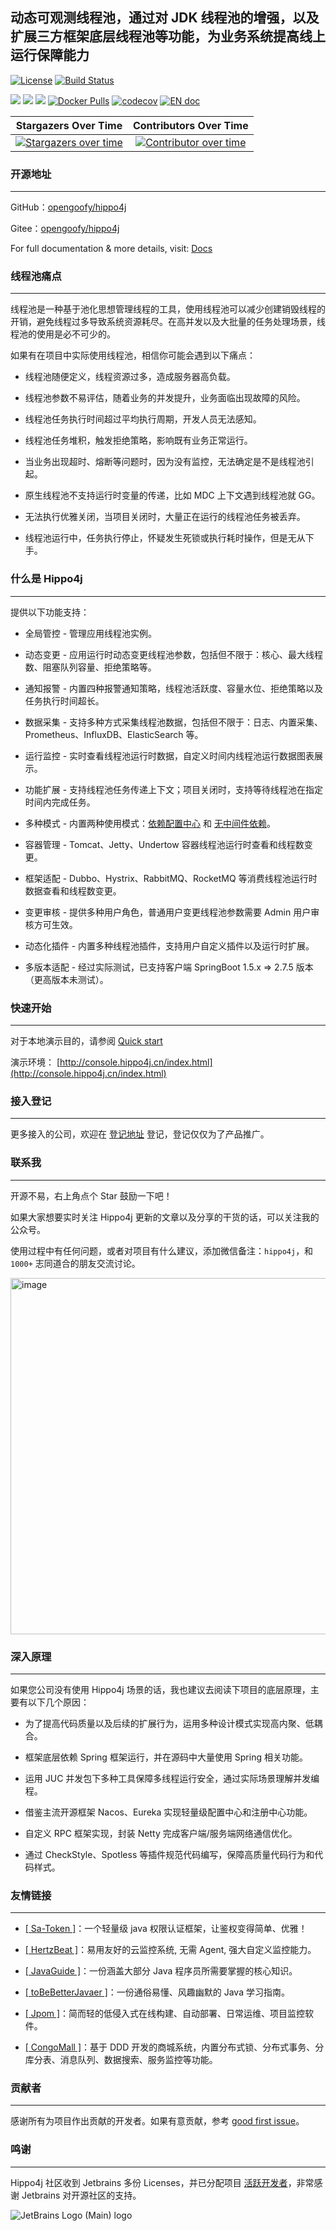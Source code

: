 
## 动态可观测线程池，通过对 JDK 线程池的增强，以及扩展三方框架底层线程池等功能，为业务系统提高线上运行保障能力


[![License](https://img.shields.io/badge/license-Apache--2.0-blue.svg)](http://www.apache.org/licenses/LICENSE-2.0)
[![Build Status](https://github.com/opengoofy/hippo4j/actions/workflows/ci.yml/badge.svg?event=push)](https://github.com/opengoofy.hippo4j)

![](https://img.shields.io/github/stars/opengoofy/hippo4j?color=5470c6)
![](https://img.shields.io/github/forks/opengoofy/hippo4j?color=3ba272)
![](https://img.shields.io/github/contributors/opengoofy/hippo4j)
[![Docker Pulls](https://img.shields.io/docker/pulls/hippo4j/hippo4j-server.svg?label=docker%20pulls&color=fac858)](https://store.docker.com/community/images/hippo4j/hippo4j-server)
[![codecov](https://codecov.io/gh/opengoofy/hippo4j/branch/develop/graph/badge.svg?token=WBUVJN107I)](https://codecov.io/gh/opengoofy/hippo4j)
[![EN doc](https://img.shields.io/badge/readme-English-orange.svg)](https://github.com/opengoofy/hippo4j/blob/develop/README-EN.md)

| **Stargazers Over Time**                                                                                              | **Contributors Over Time**                                                                                                                                                                                                                       |
|:---------------------------------------------------------------------------------------------------------------------:|:------------------------------------------------------------------------------------------------------------------------------------------------------------------------------------------------------------------------------------------------:|
| [![Stargazers over time](https://api.star-history.com/svg?repos=opengoofy/hippo4j&type=Date)](https://api.star-history.com/svg?repos=opengoofy/hippo4j&type=Date) | [![Contributor over time](https://contributor-graph-api.apiseven.com/contributors-svg?chart=contributorOverTime&repo=opengoofy/hippo4j)](https://www.apiseven.com/en/contributor-graph?chart=contributorOverTime&repo=opengoofy/hippo4j) |

### 开源地址

---

GitHub：[opengoofy/hippo4j](https://github.com/opengoofy/hippo4j)

Gitee：[opengoofy/hippo4j](https://gitee.com/magestack/hippo4j)

For full documentation & more details, visit: [Docs](https://www.hippo4j.cn)

### 线程池痛点

---

线程池是一种基于池化思想管理线程的工具，使用线程池可以减少创建销毁线程的开销，避免线程过多导致系统资源耗尽。在高并发以及大批量的任务处理场景，线程池的使用是必不可少的。

如果有在项目中实际使用线程池，相信你可能会遇到以下痛点：

- 线程池随便定义，线程资源过多，造成服务器高负载。

- 线程池参数不易评估，随着业务的并发提升，业务面临出现故障的风险。
- 线程池任务执行时间超过平均执行周期，开发人员无法感知。
- 线程池任务堆积，触发拒绝策略，影响既有业务正常运行。
- 当业务出现超时、熔断等问题时，因为没有监控，无法确定是不是线程池引起。
- 原生线程池不支持运行时变量的传递，比如 MDC 上下文遇到线程池就 GG。
- 无法执行优雅关闭，当项目关闭时，大量正在运行的线程池任务被丢弃。
- 线程池运行中，任务执行停止，怀疑发生死锁或执行耗时操作，但是无从下手。

### 什么是 Hippo4j

---

提供以下功能支持：

- 全局管控 - 管理应用线程池实例。

- 动态变更 - 应用运行时动态变更线程池参数，包括但不限于：核心、最大线程数、阻塞队列容量、拒绝策略等。
- 通知报警 - 内置四种报警通知策略，线程池活跃度、容量水位、拒绝策略以及任务执行时间超长。
- 数据采集 - 支持多种方式采集线程池数据，包括但不限于：日志、内置采集、Prometheus、InfluxDB、ElasticSearch 等。
- 运行监控 - 实时查看线程池运行时数据，自定义时间内线程池运行数据图表展示。
- 功能扩展 - 支持线程池任务传递上下文；项目关闭时，支持等待线程池在指定时间内完成任务。
- 多种模式 - 内置两种使用模式：[依赖配置中心](https://hippo4j.cn/docs/user_docs/getting_started/config/hippo4j-config-start) 和 [无中间件依赖](https://hippo4j.cn/docs/user_docs/getting_started/server/hippo4j-server-start)。
- 容器管理 - Tomcat、Jetty、Undertow 容器线程池运行时查看和线程数变更。
- 框架适配 - Dubbo、Hystrix、RabbitMQ、RocketMQ 等消费线程池运行时数据查看和线程数变更。
- 变更审核 - 提供多种用户角色，普通用户变更线程池参数需要 Admin 用户审核方可生效。
- 动态化插件 - 内置多种线程池插件，支持用户自定义插件以及运行时扩展。
- 多版本适配 - 经过实际测试，已支持客户端 SpringBoot 1.5.x => 2.7.5 版本（更高版本未测试）。

### 快速开始

---

对于本地演示目的，请参阅 [Quick start](https://hippo4j.cn/docs/user_docs/user_guide/quick-start)

演示环境： [http://console.hippo4j.cn/index.html](http://console.hippo4j.cn/index.html)

### 接入登记

---

更多接入的公司，欢迎在 [登记地址](https://github.com/opengoofy/hippo4j/issues/13) 登记，登记仅仅为了产品推广。

### 联系我

---

开源不易，右上角点个 Star 鼓励一下吧！

如果大家想要实时关注 Hippo4j 更新的文章以及分享的干货的话，可以关注我的公众号。

使用过程中有任何问题，或者对项目有什么建议，添加微信备注：`hippo4j`，和 `1000+` 志同道合的朋友交流讨论。

<img width="570" alt="image" src="https://user-images.githubusercontent.com/77398366/222429948-ae39467e-a5fd-4f78-bae0-9b5365bb8cd5.png">

### 深入原理

---

如果您公司没有使用 Hippo4j 场景的话，我也建议去阅读下项目的底层原理，主要有以下几个原因：

- 为了提高代码质量以及后续的扩展行为，运用多种设计模式实现高内聚、低耦合。

- 框架底层依赖 Spring 框架运行，并在源码中大量使用 Spring 相关功能。
- 运用 JUC 并发包下多种工具保障多线程运行安全，通过实际场景理解并发编程。
- 借鉴主流开源框架 Nacos、Eureka 实现轻量级配置中心和注册中心功能。
- 自定义 RPC 框架实现，封装 Netty 完成客户端/服务端网络通信优化。
- 通过 CheckStyle、Spotless 等插件规范代码编写，保障高质量代码行为和代码样式。

### 友情链接

---

- [[ Sa-Token ]](https://github.com/dromara/sa-token)：一个轻量级 java 权限认证框架，让鉴权变得简单、优雅！  

- [[ HertzBeat ]](https://github.com/dromara/hertzbeat)：易用友好的云监控系统, 无需 Agent, 强大自定义监控能力。   
- [[ JavaGuide ]](https://github.com/Snailclimb/JavaGuide)：一份涵盖大部分 Java 程序员所需要掌握的核心知识。
- [[ toBeBetterJavaer ]](https://github.com/itwanger/toBeBetterJavaer)：一份通俗易懂、风趣幽默的 Java 学习指南。
- [[ Jpom ]](https://gitee.com/dromara/Jpom)：简而轻的低侵入式在线构建、自动部署、日常运维、项目监控软件。
- [[ CongoMall ]](https://sourl.cn/VERS4y)：基于 DDD 开发的商城系统，内置分布式锁、分布式事务、分库分表、消息队列、数据搜索、服务监控等功能。

### 贡献者

---

感谢所有为项目作出贡献的开发者。如果有意贡献，参考 [good first issue](https://github.com/opengoofy/hippo4j/issues?q=is%3Aopen+is%3Aissue+label%3A%22good+first+issue%22)。

<!-- readme: contributors -start -->

<!-- readme: contributors -end -->

### 鸣谢

---

Hippo4j 社区收到 Jetbrains 多份 Licenses，并已分配项目 [活跃开发者](https://hippo4j.cn/team)，非常感谢 Jetbrains 对开源社区的支持。

![JetBrains Logo (Main) logo](https://resources.jetbrains.com/storage/products/company/brand/logos/jb_beam.svg)
